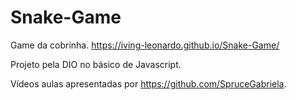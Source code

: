 # Snake-Game
 Game da cobrinha.   https://iving-leonardo.github.io/Snake-Game/

 Projeto pela DIO no básico de Javascript.

 Vídeos aulas apresentadas por https://github.com/SpruceGabriela.